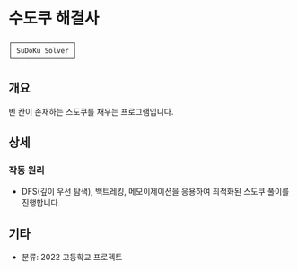 # 수도쿠 해결사
```
┌───────────────┐
│ SuDoKu Solver │
└───────────────┘
```
## 개요
빈 칸이 존재하는 스도쿠를 채우는 프로그램입니다.

## 상세
### 작동 원리
- DFS(깊이 우선 탐색), 백트레킹, 메모이제이션을 응용하여 최적화된 스도쿠 풀이를 진행합니다.

## 기타
- 분류: 2022 고등학교 프로젝트